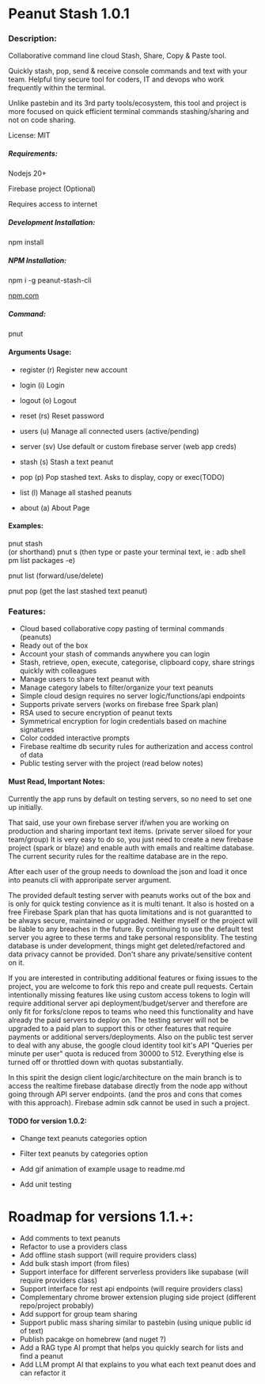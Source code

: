 # Peanut Stash 1.0.1 

### Description:
Collaborative command line cloud Stash, Share, Copy & Paste tool.

Quickly stash, pop, send & receive console commands and text with your team.
Helpful tiny secure tool for coders, IT and devops who work frequently within the terminal.

Unlike pastebin and its 3rd party tools/ecosystem, this tool and project is more focused on quick efficient terminal commands stashing/sharing and not on code sharing.

License: MIT

##### Requirements:

Nodejs 20+

Firebase project (Optional)

Requires access to internet

##### Development Installation:

npm install

##### NPM Installation:

npm i -g peanut-stash-cli

[npm.com](https://www.npmjs.com/package/peanut-stash-cli)

#####  Command:

pnut

#### Arguments Usage:

* register (r) <email>                     Register new account
* login (i) <email>                        Login
* logout (o)                               Logout
* reset (rs)                               Reset password

* users (u)                                Manage all connected users (active/pending)

* server (sv)                              Use default or custom firebase server (web app creds)

* stash (s) <peanut data>                  Stash a text peanut
* pop (p)                                  Pop stashed text. Asks to display, copy or exec(TODO)
* list (l)                                 Manage all stashed peanuts

* about (a)                                About Page

#### Examples:

pnut stash  
(or shorthand) 
pnut s 
(then type or paste your terminal text, ie : adb shell pm list packages -e) 

pnut list
(forward/use/delete)

pnut pop
(get the last stashed text peanut)

### Features:

* Cloud based collaborative copy pasting of terminal commands (peanuts)
* Ready out of the box
* Account your stash of commands anywhere you can login
* Stash, retrieve, open, execute, categorise, clipboard copy, share strings quickly with colleagues
* Manage users to share text peanut with
* Manage category labels to filter/organize your text peanuts
* Simple cloud design requires no server logic/functions/api endpoints
* Supports private servers (works on firebase free Spark plan)
* RSA used to secure encryption of peanut texts
* Symmetrical encryption for login credentials based on machine signatures
* Color codded interactive prompts
* Firebase realtime db security rules for autherization and access control of data
* Public testing server with the project (read below notes)

#### Must Read, Important Notes:

Currently the app runs by default on testing servers, so no need to set one up initially.

That said, use your own firebase server if/when you are working on production and sharing important text items. (private server siloed for your team/group)
It is very easy to do so, you just need to create a new firebase project (spark or blaze) and enable auth with emails and realtime database.
The current security rules for the realtime database are in the repo.

After each user of the group needs to download the json and load it once into peanuts cli with approripate server argument.

The provided default testing server with peanuts works out of the box and is only for quick testing convience as it is multi tenant. It also is hosted on a free Firebase Spark plan that has quota limitations and is not guarantted to be always secure, maintained or upgraded. Neither myself or the project will be liable to any breaches in the future. 
By continuing to use the default test server you agree to these terms and take personal responsiblity. The testing database is under development, things might get deleted/refactored and data privacy cannot be provided. Don't share any private/sensitive content on it.

If you are interested in contributing additional features or fixing issues to the project, you are welcome to fork this repo and create pull requests.
Certain intentionally missing features like using custom access tokens to login will require additional server api deployment/budget/server and therefore are only fit for forks/clone repos to teams who need this functionality and have already the paid servers to deploy on. The testing server will not be upgraded to a paid plan to support this or other features that require payments or additional servers/deployments. Also on the public test server to deal with any abuse, the google cloud identity tool kit's API "Queries per minute per user" quota is reduced from 30000 to 512. Everything else is turned off or throttled down with quotas substantially.

In this spirit the design client logic/architecture on the main branch is to access the realtime firebase database directly from the node app without going through API server endpoints. (and the pros and cons that comes with this approach). Firebase admin sdk cannot be used in such a project.


#### TODO for version 1.0.2:

* Change text peanuts categories option
* Filter text peanuts by categories option
  
* Add gif animation of example usage to readme.md
* Add unit testing

# Roadmap for versions 1.1.+:

* Add comments to text peanuts
* Refactor to use a providers class
* Add offline stash support (will require providers class)
* Add bulk stash import (from files)
* Support interface for different serverless providers like supabase (will require providers class)
* Support interface for rest api endpoints (will require providers class)
* Complementary chrome brower extension pluging side project (different repo/project probably)
* Add support for group team sharing
* Support public mass sharing similar to pastebin (using unique public id of text)
* Publish pacakge on homebrew (and nuget ?)
* Add a RAG type AI prompt that helps you quickly search for lists and find a peanut
* Add LLM prompt AI that explains to you what each text peanut does and can refactor it
  
  
